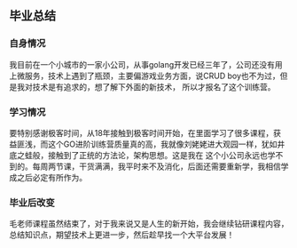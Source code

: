 ## 毕业总结
### 自身情况
我目前在一个小城市的一家小公司，从事golang开发已经三年了，公司还没有用上微服务，技术上遇到了瓶颈，主要偏游戏业务方面，说CRUD boy也不为过，但是我对技术是有追求的，想了解下外面的新技术，
所以才报名了这个训练营。

### 学习情况
要特别感谢极客时间，从18年接触到极客时间开始，在里面学习了很多课程，获益匪浅，而这个GO进阶训练营质量真的高，我就像刘姥姥进大观园一样，犹如井底之蛙般，接触到了正统的方法论，架构思想。这是我在
这个小公司永远也学不到的。每周两节课，干货满满，我平时来不及消化，后面还需要重新学，我相信学成之后必定有所作为。

### 毕业后改变
毛老师课程虽然结束了，对于我来说又是人生的新开始，我会继续钻研课程内容，总结知识点，期望技术上更进一步，然后趁早找一个大平台发展！

